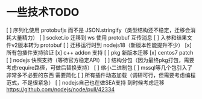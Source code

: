 # 一些技术TODO

[ ] 序列化使用 protobufjs 而不是 JSON.stringify（类型结构还不稳定，迁移会消耗大量精力）
 [ ] socket.io 迁移到 ws 使用 protobuf 互传消息
 [ ] 入参和结果文件v2版本转为 protobuf
[ ] 迁移运行时到 nodejs18（新版本性能提升不少）
 [x] 所有包插件支持验证
 [x] c++ addon 支持
 [ ] pkg 新版本迁移
 [x] centos7 patch
[ ] nodejs 快照支持（等待官方稳定API）
[ ] 结构分包（因为最终pkg打包，需要考虑require路径，可做后替换支持）
[ ] 缩小二进制包
 [ ] mssql等几个包引入了非常多不必要的东西 需要简化
[ ] 所有插件动态加载（调研可行，但需要考虑编程范式，不是很紧急）
[ ] nodejs自己也在做SEA支持 到时候考虑迁移 https://github.com/nodejs/node/pull/42334
